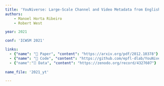 ```yaml
---
title: 'YouNiverse: Large-Scale Channel and Video Metadata from English-Speaking YouTube'
authors:
    - Manoel Horta Ribeiro
    - Robert West

year: 2021

conf: 'ICWSM 2021'

links:
  - {"name": "📜 Paper", "content": "https://arxiv.org/pdf/2012.10378"}
  - {"name": "🔗️ Code", "content": "https://github.com/epfl-dlab/YouNiverse/"}
  - {"name":"🗄️ Data", "content": "https://zenodo.org/record/4327607"}
 
name_file: '2021_yt'

---
```

